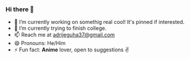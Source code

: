### Hi there 👋

<!--
**AdrijeGuha/AdrijeGuha** is a ✨ _special_ ✨ repository because its `README.md` (this file) appears on your GitHub profile.

Here are some ideas to get you started:

- 🔭 I’m currently working on ...
- 🌱 I’m currently learning ...
- 👯 I’m looking to collaborate on ...
- 🤔 I’m looking for help with ...
- 💬 Ask me about ...
- 📫 How to reach me: ...
- 😄 Pronouns: ...
- ⚡ Fun fact: ...
-->

- 🔭 I’m currently working on somethig real cool! It's pinned if interested.
- 🌱 I’m currently trying to finish college.
- 📫 Reach me at adrijeguha37@gmail.com
- 😄 Pronouns: He/Him
- ⚡ Fun fact: **Anime** lover, open to suggestions ✌️
